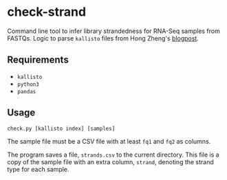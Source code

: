 # check-strand
Command line tool to infer library strandedness for RNA-Seq samples from FASTQs. 
Logic to parse `kallisto` files from Hong Zheng's [blogpost](https://fishycat.netlify.app/en/2017/08/strandness_in_rnaseq/).

## Requirements
* `kallisto`
* `python3`
* `pandas`

## Usage
```
check.py [kallisto index] [samples]
```
The sample file must be a CSV file with at least `fq1` and `fq2` as columns.

The program saves a file, `strands.csv` to the current directory. This file is a copy of the sample
file with an extra column, `strand`, denoting the strand type for each sample.
